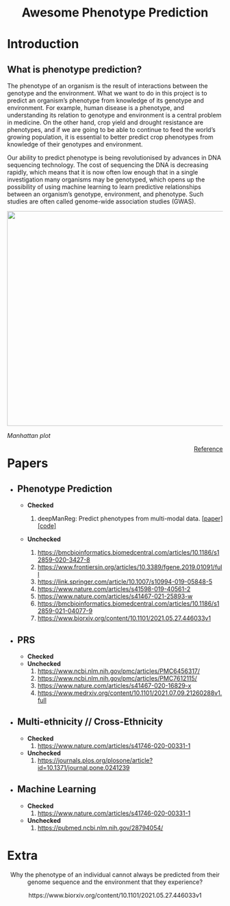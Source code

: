 # <p align="center"> Awesome Phenotype Prediction </p> 


# Introduction
## What is phenotype prediction?

The phenotype of an organism is the result of interactions between the genotype and the environment. What we want to do in this project is to predict an organism’s phenotype from knowledge of its genotype and environment. For example, human disease is a phenotype, and understanding its relation to genotype and environment is a central problem in medicine. On the other hand, crop yield and drought resistance are phenotypes, and if we are going to be able to continue to feed the world’s growing population, it is essential to better predict crop phenotypes from knowledge of their genotypes and environment. 

Our ability to predict phenotype is being revolutionised by advances in DNA sequencing technology. The cost of sequencing the DNA is decreasing rapidly, which means that it is now often low enough that in a single investigation many organisms may be genotyped, which opens up the possibility of using machine learning to learn predictive relationships between an organism’s genotype, environment, and phenotype. Such studies are often called genome-wide association studies (GWAS).

<p align="center">
  <img width="650" height="500" src="https://user-images.githubusercontent.com/90758727/162408525-5cb042f9-e708-4e55-87be-8c99e865f808.png">
  
  <em>Manhattan plot</em>
</p>

<a href="https://www.genome.gov/genetics-glossary/Genome-Wide-Association-Studies" style="float: right;">Reference</a>


  
  
  



# Papers

  - ## Phenotype Prediction
    - **Checked**
       1. deepManReg: Predict phenotypes from multi-modal data. [[paper]](https://www.nature.com/articles/s43588-021-00185-x) [[code]](https://github.com/daifengwanglab/deepManReg)
    
    
    - **Unchecked**
      1. https://bmcbioinformatics.biomedcentral.com/articles/10.1186/s12859-020-3427-8
      2. https://www.frontiersin.org/articles/10.3389/fgene.2019.01091/full
      3. https://link.springer.com/article/10.1007/s10994-019-05848-5
      4. https://www.nature.com/articles/s41598-019-40561-2
      5. https://www.nature.com/articles/s41467-021-25893-w
      6. https://bmcbioinformatics.biomedcentral.com/articles/10.1186/s12859-021-04077-9
      7. https://www.biorxiv.org/content/10.1101/2021.05.27.446033v1 
    
  - ## PRS
    - **Checked**
    - **Unchecked**
      1. https://www.ncbi.nlm.nih.gov/pmc/articles/PMC6456317/
      2. https://www.ncbi.nlm.nih.gov/pmc/articles/PMC7612115/
      3. https://www.nature.com/articles/s41467-020-16829-x
      4. https://www.medrxiv.org/content/10.1101/2021.07.09.21260288v1.full
    
  - ## Multi-ethnicity // Cross-Ethnicity
    - **Checked**
      1. https://www.nature.com/articles/s41746-020-00331-1
    - **Unchecked**
      1. https://journals.plos.org/plosone/article?id=10.1371/journal.pone.0241239

  - ## Machine Learning
    - **Checked**
      1. https://www.nature.com/articles/s41746-020-00331-1  
    - **Unchecked**
      1. https://pubmed.ncbi.nlm.nih.gov/28794054/ 
  
# Extra
<p align = 'center'> Why the phenotype of an individual cannot always be predicted from their genome sequence and the environment that they experience? </p>
<p align = 'center'> https://www.biorxiv.org/content/10.1101/2021.05.27.446033v1  </p>
  
